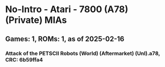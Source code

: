 # No-Intro - Atari - 7800 (A78) (Private) MIAs
## Games: 1, ROMs: 1, as of 2025-02-16

### Attack of the PETSCII Robots (World) (Aftermarket) (Unl).a78, CRC: 6b59ffa4
